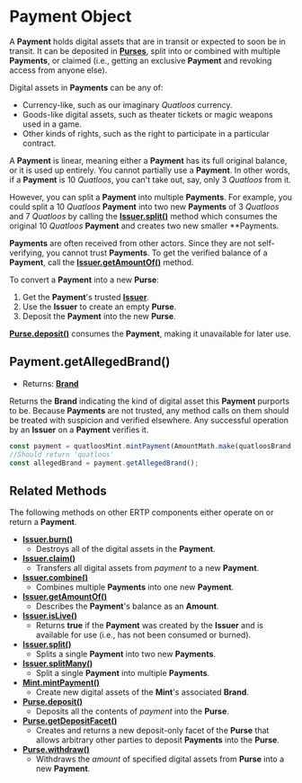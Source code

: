 # Payment Object
A **Payment** holds digital assets that are in transit or 
expected to soon be in transit. It can be deposited in **[Purses](./purse.md)**, 
split into or combined with multiple **Payments**, or claimed (i.e., getting
an exclusive **Payment** and revoking access from anyone else). 

Digital assets in **Payments** can be any of:
- Currency-like, such as our imaginary *Quatloos* currency.
- Goods-like digital assets, such as theater tickets or magic weapons used in a game.
- Other kinds of rights, such as the right to participate in a particular contract.

A **Payment** is linear, meaning either a **Payment** has its full
original balance, or it is used up entirely. You cannot partially use a
**Payment**. In other words, if a **Payment** is 10 *Quatloos*, you can't
take out, say, only 3 *Quatloos* from it.

However, you can split a **Payment** into multiple **Payments**. For example, you could split a 
10 *Quatloos* **Payment** into two new **Payments** of 3 *Quatloos* and 7 *Quatloos* by calling the
**[Issuer.split()](./issuer.md#issuer-split-payment-paymentamounta)** method which consumes the 
original 10 *Quatloos* **Payment** and creates two new smaller **Payments.

**Payments** are often received from other actors. Since they are not self-verifying,
you cannot trust **Payments**. To get the verified balance of a **Payment**, call the **[Issuer.getAmountOf()](./issuer.md#issuer-getamountof-payment)** method.

To convert a **Payment** into a new **Purse**: 
1. Get the **Payment**'s trusted **[Issuer](./issuer.md)**. 
2. Use the **Issuer** to create an empty **Purse**.
3. Deposit the **Payment** into the new **Purse**. 

**[Purse.deposit()](./purse.md#purse-deposit-payment-optamount)** consumes the **Payment**,
making it unavailable for later use.

## Payment.getAllegedBrand()
- Returns: **[Brand](./brand.md)**

Returns the **Brand** indicating the kind of digital asset this **Payment** purports to be. 
Because **Payments** are not trusted, any method calls on them
should be treated with suspicion and verified elsewhere.
Any successful operation by an **Issuer** on a **Payment** verifies it.

```js
const payment = quatloosMint.mintPayment(AmountMath.make(quatloosBrand, 10n));
//Should return 'quatloos'
const allegedBrand = payment.getAllegedBrand();
```

## Related Methods

The following methods on other ERTP components either operate
on or return a **Payment**.

- [**Issuer.burn()**](./issuer.md#issuer-burn-payment-optamount)
  - Destroys all of the digital assets in the **Payment**.
- [**Issuer.claim()**](./issuer.md#issuer-claim-payment-optamount)
  - Transfers all digital assets from *payment* to a new **Payment**.
- [**Issuer.combine()**](./issuer.md#issuer-combine-paymentsarray-opttotalamount)
  - Combines multiple **Payments** into one new **Payment**.
- [**Issuer.getAmountOf()**](./issuer.md#issuer-getamountof-payment)
  - Describes the **Payment**'s balance as an **Amount**.
- [**Issuer.isLive()**](./issuer.md#issuer-islive-payment)
  - Returns **true** if the **Payment** was created by the **Issuer** and is available for use (i.e., has not been consumed or burned).
- [**Issuer.split()**](./issuer.md#issuer-split-payment-paymentamounta)
  - Splits a single **Payment** into two new **Payments**.
- [**Issuer.splitMany()**](./issuer.md#issuer-splitmany-payment-amountarray)
  - Split a single **Payment** into multiple **Payments**.
- [**Mint.mintPayment()**](./mint.md#mint-mintpayment-newamount)
  - Create new digital assets of the **Mint**'s associated **Brand**.
- [**Purse.deposit()**](./purse.md#purse-deposit-payment-optamount)
  - Deposits all the contents of *payment* into the **Purse**.
- [**Purse.getDepositFacet()**](./purse.md#purse-getdepositfacet)
  - Creates and returns a new deposit-only facet of the **Purse** that allows arbitrary other parties to deposit **Payments** into the **Purse**.
- [**Purse.withdraw()**](./purse.md#purse-withdraw-amount)
  - Withdraws the *amount* of specified digital assets from **Purse** into a new **Payment**.

